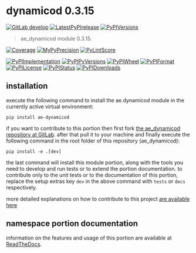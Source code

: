 <!-- THIS FILE IS EXCLUSIVELY MAINTAINED by the project ae.ae V0.3.95 -->
<!-- THIS FILE IS EXCLUSIVELY MAINTAINED by the project aedev.tpl_namespace_root V0.3.14 -->
# dynamicod 0.3.15

[![GitLab develop](https://img.shields.io/gitlab/pipeline/ae-group/ae_dynamicod/develop?logo=python)](
    https://gitlab.com/ae-group/ae_dynamicod)
[![LatestPyPIrelease](
    https://img.shields.io/gitlab/pipeline/ae-group/ae_dynamicod/release0.3.14?logo=python)](
    https://gitlab.com/ae-group/ae_dynamicod/-/tree/release0.3.14)
[![PyPIVersions](https://img.shields.io/pypi/v/ae_dynamicod)](
    https://pypi.org/project/ae-dynamicod/#history)

>ae_dynamicod module 0.3.15.

[![Coverage](https://ae-group.gitlab.io/ae_dynamicod/coverage.svg)](
    https://ae-group.gitlab.io/ae_dynamicod/coverage/index.html)
[![MyPyPrecision](https://ae-group.gitlab.io/ae_dynamicod/mypy.svg)](
    https://ae-group.gitlab.io/ae_dynamicod/lineprecision.txt)
[![PyLintScore](https://ae-group.gitlab.io/ae_dynamicod/pylint.svg)](
    https://ae-group.gitlab.io/ae_dynamicod/pylint.log)

[![PyPIImplementation](https://img.shields.io/pypi/implementation/ae_dynamicod)](
    https://gitlab.com/ae-group/ae_dynamicod/)
[![PyPIPyVersions](https://img.shields.io/pypi/pyversions/ae_dynamicod)](
    https://gitlab.com/ae-group/ae_dynamicod/)
[![PyPIWheel](https://img.shields.io/pypi/wheel/ae_dynamicod)](
    https://gitlab.com/ae-group/ae_dynamicod/)
[![PyPIFormat](https://img.shields.io/pypi/format/ae_dynamicod)](
    https://pypi.org/project/ae-dynamicod/)
[![PyPILicense](https://img.shields.io/pypi/l/ae_dynamicod)](
    https://gitlab.com/ae-group/ae_dynamicod/-/blob/develop/LICENSE.md)
[![PyPIStatus](https://img.shields.io/pypi/status/ae_dynamicod)](
    https://libraries.io/pypi/ae-dynamicod)
[![PyPIDownloads](https://img.shields.io/pypi/dm/ae_dynamicod)](
    https://pypi.org/project/ae-dynamicod/#files)


## installation


execute the following command to install the
ae.dynamicod module
in the currently active virtual environment:
 
```shell script
pip install ae-dynamicod
```

if you want to contribute to this portion then first fork
[the ae_dynamicod repository at GitLab](
https://gitlab.com/ae-group/ae_dynamicod "ae.dynamicod code repository").
after that pull it to your machine and finally execute the
following command in the root folder of this repository
(ae_dynamicod):

```shell script
pip install -e .[dev]
```

the last command will install this module portion, along with the tools you need
to develop and run tests or to extend the portion documentation. to contribute only to the unit tests or to the
documentation of this portion, replace the setup extras key `dev` in the above command with `tests` or `docs`
respectively.

more detailed explanations on how to contribute to this project
[are available here](
https://gitlab.com/ae-group/ae_dynamicod/-/blob/develop/CONTRIBUTING.rst)


## namespace portion documentation

information on the features and usage of this portion are available at
[ReadTheDocs](
https://ae.readthedocs.io/en/latest/_autosummary/ae.dynamicod.html
"ae_dynamicod documentation").
